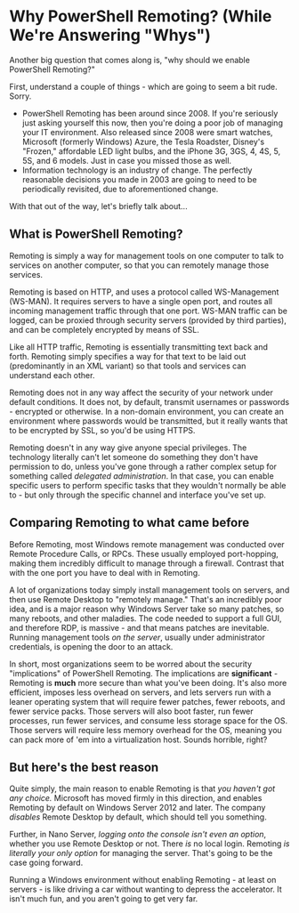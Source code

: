 # Why PowerShell Remoting? (While We're Answering "Whys")

Another big question that comes along is, "why should we enable PowerShell Remoting?"

First, understand a couple of things - which are going to seem a bit rude. Sorry.
- PowerShell Remoting has been around since 2008. If you're seriously just asking yourself this now, then you're doing a poor job of managing your IT environment. Also released since 2008 were smart watches, Microsoft (formerly Windows) Azure, the Tesla Roadster, Disney's "Frozen," affordable LED light bulbs, and the iPhone 3G, 3GS, 4, 4S, 5, 5S, and 6 models. Just in case you missed those as well.
- Information technology is an industry of change. The perfectly reasonable decisions you made in 2003 are going to need to be periodically revisited, due to aforementioned change.

With that out of the way, let's briefly talk about...
## What is PowerShell Remoting?
Remoting is simply a way for management tools on one computer to talk to services on another computer, so that you can remotely manage those services. 

Remoting is based on HTTP, and uses a protocol called WS-Management (WS-MAN). It requires servers to have a single open port, and routes all incoming management traffic through that one port. WS-MAN traffic can be logged, can be proxied through security servers (provided by third parties), and can be completely encrypted by means of SSL. 

Like all HTTP traffic, Remoting is essentially transmitting text back and forth. Remoting simply specifies a way for that text to be laid out (predominantly in an XML variant) so that tools and services can understand each other.

Remoting does not in any way affect the security of your network under default conditions. It does not, by default, transmit usernames or passwords - encrypted or otherwise. In a non-domain environment, you can create an environment where passwords would be transmitted, but it really wants that to be encrypted by SSL, so you'd be using HTTPS.

Remoting doesn't in any way give anyone special privileges. The technology literally can't let someone do something they don't have permission to do, unless you've gone through a rather complex setup for something called _delegated administration_. In that case, you can enable specific users to perform specific tasks that they wouldn't normally be able to - but only through the specific channel and interface you've set up. 

## Comparing Remoting to what came before
Before Remoting, most Windows remote management was conducted over Remote Procedure Calls, or RPCs. These usually employed port-hopping, making them incredibly difficult to manage through a firewall. Contrast that with the one port you have to deal with in Remoting.

A lot of organizations today simply install management tools on servers, and then use Remote Desktop to "remotely manage." That's an incredibly poor idea, and is a major reason why Windows Server take so many patches, so many reboots, and other maladies. The code needed to support a full GUI, and therefore RDP, is massive - and that means patches are inevitable. Running management tools _on the server_, usually under administrator credentials, is opening the door to an attack.

In short, most organizations seem to be worred about the security "implications" of PowerShell Remoting. The implications are **significant** - Remoting is **much** more secure than what you've been doing. It's also more efficient, imposes less overhead on servers, and lets servers run with a leaner operating system that will require fewer patches, fewer reboots, and fewer service packs. Those servers will also boot faster, run fewer processes, run fewer services, and consume less storage space for the OS. Those servers will require less memory overhead for the OS, meaning you can pack more of 'em into a virtualization host. Sounds horrible, right?

## But here's the best reason
Quite simply, the main reason to enable Remoting is that _you haven't got any choice._ Microsoft has moved firmly in this direction, and enables Remoting by default on Windows Server 2012 and later. The company _disables_ Remote Desktop by default, which should tell you something. 

Further, in Nano Server, _logging onto the console isn't even an option_, whether you use Remote Desktop or not. There _is_ no local login. Remoting _is literally your only option_ for managing the server. That's going to be the case going forward.

Running a Windows environment without enabling Remoting - at least on servers - is like driving a car without wanting to depress the accelerator. It isn't much fun, and you aren't going to get very far.
